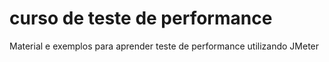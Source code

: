 # curso de teste de performance
Material e exemplos para aprender teste de performance utilizando JMeter
